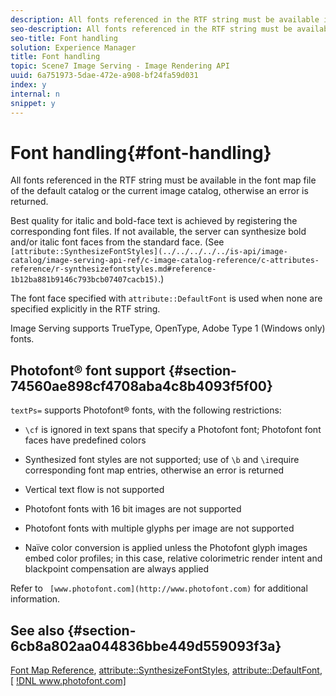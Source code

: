 ```yaml
---
description: All fonts referenced in the RTF string must be available in the font map file of the default catalog or the current image catalog, otherwise an error is returned.
seo-description: All fonts referenced in the RTF string must be available in the font map file of the default catalog or the current image catalog, otherwise an error is returned.
seo-title: Font handling
solution: Experience Manager
title: Font handling
topic: Scene7 Image Serving - Image Rendering API
uuid: 6a751973-5dae-472e-a908-bf24fa59d031
index: y
internal: n
snippet: y
---
```


# Font handling{#font-handling}

All fonts referenced in the RTF string must be available in the font map file of the default catalog or the current image catalog, otherwise an error is returned.

Best quality for italic and bold-face text is achieved by registering the corresponding font files. If not available, the server can synthesize bold and/or italic font faces from the standard face. (See ` [attribute::SynthesizeFontStyles](../../../../../is-api/image-catalog/image-serving-api-ref/c-image-catalog-reference/c-attributes-reference/r-synthesizefontstyles.md#reference-1b12ba881b9146c793bcb07407cacb15)`.)

The font face specified with `attribute::DefaultFont` is used when none are specified explicitly in the RTF string.

Image Serving supports TrueType, OpenType, Adobe Type 1 (Windows only) fonts.

## Photofont® font support {#section-74560ae898cf4708aba4c8b4093f5f00}

`textPs=` supports Photofont® fonts, with the following restrictions:

* `\cf` is ignored in text spans that specify a Photofont font; Photofont font faces have predefined colors 
* Synthesized font styles are not supported; use of `\b` and `\i`require corresponding font map entries, otherwise an error is returned 

* Vertical text flow is not supported 
* Photofont fonts with 16 bit images are not supported 
* Photofont fonts with multiple glyphs per image are not supported 
* Naïve color conversion is applied unless the Photofont glyph images embed color profiles; in this case, relative colorimetric render intent and blackpoint compensation are always applied

Refer to ` [www.photofont.com](http://www.photofont.com)` for additional information.

## See also {#section-6cb8a802aa044836bbe449d559093f3a}

[Font Map Reference](../../../../../is-api/image-catalog/image-serving-api-ref/c-image-catalog-reference/c-font-map-reference/c-font-map-reference.md#concept-f81f319d03c646c5a8ef87b3277dd37d), [attribute::SynthesizeFontStyles](../../../../../is-api/image-catalog/image-serving-api-ref/c-image-catalog-reference/c-attributes-reference/r-synthesizefontstyles.md#reference-1b12ba881b9146c793bcb07407cacb15), [attribute::DefaultFont](../../../../../is-api/image-catalog/image-serving-api-ref/c-image-catalog-reference/c-attributes-reference/r-defaultfont.md#reference-48b763ac254545e89a25c76ff7581107), [ [!DNL www.photofont.com] ](http://www.photofont.com) 
